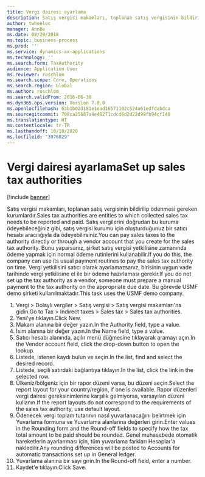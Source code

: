 ```yaml
---
title: Vergi dairesi ayarlama
description: Satış vergisi makamları, toplanan satış vergisinin bildirilip ödenmesi gereken kurumlardır.
author: twheeloc
manager: AnnBe
ms.date: 08/29/2018
ms.topic: business-process
ms.prod: ''
ms.service: dynamics-ax-applications
ms.technology: ''
ms.search.form: TaxAuthority
audience: Application User
ms.reviewer: roschlom
ms.search.scope: Core, Operations
ms.search.region: Global
ms.author: roschlom
ms.search.validFrom: 2016-06-30
ms.dyn365.ops.version: Version 7.0.0
ms.openlocfilehash: 63b1b023181e1ead16571102c524a61edfdabdca
ms.sourcegitcommit: 708ca25687a4e48271cdcd6d2d22d99fb94cf140
ms.translationtype: HT
ms.contentlocale: tr-TR
ms.lasthandoff: 10/10/2020
ms.locfileid: "3976829"
---
```

# <a name="set-up-sales-tax-authorities"></a><span data-ttu-id="16042-103">Vergi dairesi ayarlama</span><span class="sxs-lookup"><span data-stu-id="16042-103">Set up sales tax authorities</span></span>

[!include [banner](../../includes/banner.md)]

<span data-ttu-id="16042-104">Satış vergisi makamları, toplanan satış vergisinin bildirilip ödenmesi gereken kurumlardır.</span><span class="sxs-lookup"><span data-stu-id="16042-104">Sales tax authorities are entities to which collected sales tax needs to be reported and paid.</span></span> <span data-ttu-id="16042-105">Satış vergilerini doğrudan bu kuruma ödeyebileceğiniz gibi, satış vergisi kurumu için oluşturduğunuz bir satıcı hesabı aracılığıyla da ödeyebilirsiniz.</span><span class="sxs-lookup"><span data-stu-id="16042-105">You can pay sales taxes to the authority directly or through a vendor account that you create for the sales tax authority.</span></span> <span data-ttu-id="16042-106">Bunu yaparsanız, şirket satış vergisi yetkilisine zamanında ödeme yapmak için normal ödeme rutinlerini kullanabilir.</span><span class="sxs-lookup"><span data-stu-id="16042-106">If you do this, the company can use its usual payment routines to pay the sales tax authority on time.</span></span> <span data-ttu-id="16042-107">Vergi yetkilisini satıcı olarak ayarlamazsanız, birisinin uygun vade tarihinde vergi yetkilisine el ile bir ödeme hazırlaması gerekir.</span><span class="sxs-lookup"><span data-stu-id="16042-107">If you do not set up the tax authority as a vendor, someone must prepare a manual payment to the tax authority on the appropriate due date.</span></span> <span data-ttu-id="16042-108">Bu görevde USMF demo şirketi kullanılmaktadır.</span><span class="sxs-lookup"><span data-stu-id="16042-108">This task uses the USMF demo company.</span></span>

1. <span data-ttu-id="16042-109">Vergi > Dolaylı vergiler > Satış vergisi > Satış vergisi makamları'na gidin.</span><span class="sxs-lookup"><span data-stu-id="16042-109">Go to Tax > Indirect taxes > Sales tax > Sales tax authorities.</span></span>
2. <span data-ttu-id="16042-110">Yeni'ye tıklayın.</span><span class="sxs-lookup"><span data-stu-id="16042-110">Click New.</span></span>
3. <span data-ttu-id="16042-111">Makam alanına bir değer yazın.</span><span class="sxs-lookup"><span data-stu-id="16042-111">In the Authority field, type a value.</span></span>
4. <span data-ttu-id="16042-112">İsim alanına bir değer yazın.</span><span class="sxs-lookup"><span data-stu-id="16042-112">In the Name field, type a value.</span></span>
5. <span data-ttu-id="16042-113">Satıcı hesabı alanında, açılır menü düğmesine tıklayarak aramayı açın.</span><span class="sxs-lookup"><span data-stu-id="16042-113">In the Vendor account field, click the drop-down button to open the lookup.</span></span>
6. <span data-ttu-id="16042-114">Listede, istenen kaydı bulun ve seçin.</span><span class="sxs-lookup"><span data-stu-id="16042-114">In the list, find and select the desired record.</span></span>
7. <span data-ttu-id="16042-115">Listede, seçili satırdaki bağlantıya tıklayın.</span><span class="sxs-lookup"><span data-stu-id="16042-115">In the list, click the link in the selected row.</span></span>
8. <span data-ttu-id="16042-116">Ülkeniz/bölgeniz için bir rapor düzeni varsa, bu düzeni seçin.</span><span class="sxs-lookup"><span data-stu-id="16042-116">Select the report layout for your country/region, if one is available.</span></span> <span data-ttu-id="16042-117">Rapor düzenleri vergi dairesi gereksinimlerine karşılık gelmiyorsa, varsayılan düzeni kullanın.</span><span class="sxs-lookup"><span data-stu-id="16042-117">If the report layouts do not correspond to the requirements of the sales tax authority, use default layout.</span></span>
9. <span data-ttu-id="16042-118">Ödenecek vergi toplam tutarının nasıl yuvarlanacağını belirtmek için Yuvarlama formuna ve Yuvarlama alanlarına değerleri girin.</span><span class="sxs-lookup"><span data-stu-id="16042-118">Enter values in the Rounding form and the Round-off fields to specify how the tax total amount to be paid should be rounded.</span></span> <span data-ttu-id="16042-119">Genel muhasebede otomatik hareketlerin ayarlanması için, tüm yuvarlama farkları Hesaplar'a nakledilir.</span><span class="sxs-lookup"><span data-stu-id="16042-119">Any rounding differences will be posted to Accounts for automatic transactions set up in General ledger.</span></span>
10. <span data-ttu-id="16042-120">Yuvarlama alanına bir sayı girin.</span><span class="sxs-lookup"><span data-stu-id="16042-120">In the Round-off field, enter a number.</span></span>
11. <span data-ttu-id="16042-121">Kaydet'e tıklayın.</span><span class="sxs-lookup"><span data-stu-id="16042-121">Click Save.</span></span>

